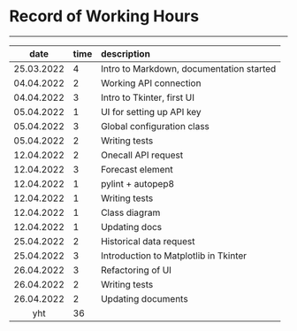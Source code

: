 # Record of Working Hours
---
| date          | time | description                |
| :----:        |:-----| :-----                     |
| 25.03.2022    | 4    | Intro to Markdown, documentation started |
| 04.04.2022    | 2    | Working API connection |
| 04.04.2022    | 3    | Intro to Tkinter, first UI |
| 05.04.2022    | 1    | UI for setting up API key |
| 05.04.2022    | 3    | Global configuration class |
| 05.04.2022    | 2    | Writing tests |
| 12.04.2022    | 2    | Onecall API request |
| 12.04.2022    | 3    | Forecast element |
| 12.04.2022    | 1    | pylint + autopep8 |
| 12.04.2022    | 1    | Writing tests |
| 12.04.2022    | 1    | Class diagram |
| 12.04.2022    | 1    | Updating docs |
| 25.04.2022    | 2    | Historical data request |
| 25.04.2022    | 3    | Introduction to Matplotlib in Tkinter |
| 26.04.2022    | 3    | Refactoring of UI |
| 26.04.2022    | 2    | Writing tests |
| 26.04.2022    | 2    | Updating documents |
| yht           | 36   | | 